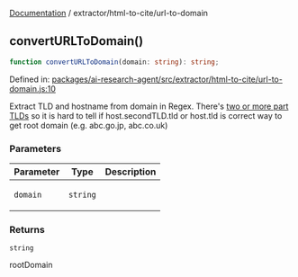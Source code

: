 [Documentation](../../modules.md) / extractor/html-to-cite/url-to-domain

## convertURLToDomain()

```ts
function convertURLToDomain(domain: string): string;
```

Defined in: [packages/ai-research-agent/src/extractor/html-to-cite/url-to-domain.js:10](https://github.com/vtempest/ai-research-agent/tree/master/packages/ai-research-agent/src/extractor/html-to-cite/url-to-domain.js#L10)

Extract TLD and hostname from domain in Regex. There's [two or more part 
TLDs](https://en.wikipedia.org/wiki/List_of_Internet_top-level_domains)
so it is hard to tell if host.secondTLD.tld or host.tld is correct way
to get root domain (e.g. abc.go.jp, abc.co.uk)

### Parameters

<table>
<thead>
<tr>
<th>Parameter</th>
<th>Type</th>
<th>Description</th>
</tr>
</thead>
<tbody>
<tr>
<td>

`domain`

</td>
<td>

`string`

</td>
<td>

</td>
</tr>
</tbody>
</table>

### Returns

`string`

rootDomain
